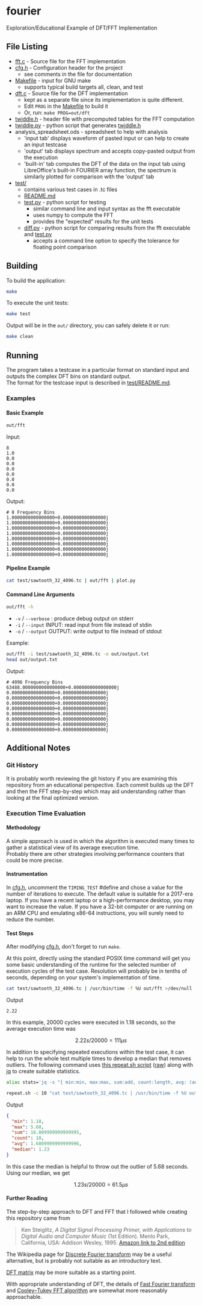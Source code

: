 # fourier
Exploration/Educational Example of DFT/FFT Implementation

## File Listing
* [fft.c](fft.c) - Source file for the FFT implementation
* [cfg.h](cfg.h) - Configuration header for the project
  - see comments in the file for documentation
* [Makefile](Makefile) - input for GNU make
  - supports typical build targets all, clean, and test
* [dft.c](dft.c) - Source file for the DFT implementation
  - kept as a separate file since its implementation is quite different.
  - Edit `PROG` in the [Makefile](Makefile) to build it
  - Or, run: `make PROG=out/dft`
* [twiddle.h](twiddle.h) - header file with precomputed tables for the FFT
  computation
* [twiddle.py](twiddle.py) - python script that generates [twiddle.h](twiddle.h)
* analysis_spreadsheet.ods - spreadsheet to help with analysis
  - 'input tab' displays waveform of pasted input or can help to create an
    input testcase
  - 'output' tab displays spectrum and accepts copy-pasted output from the
    execution
  - 'built-in' tab computes the DFT of the data on the input tab using
    LibreOffice's built-in FOURIER array function, the spectrum is similarly
    plotted for comparison with the 'output' tab
* [test/](test)
  + contains various test cases in .tc files
  + [README.md](test/README.md)
  + [test.py](test/test.py) - python script for testing
    - similar command line and input syntax as the fft executable
    - uses numpy to compute the FFT
    - provides the "expected" results for the unit tests
  + [diff.py](test/diff.py) - python script for comparing results from the fft
    executable and [test.py](test/test.py)
    - accepts a command line option to specify the tolerance for floating point
      comparison

## Building
To build the application:
```sh
make
```

To execute the unit tests:
```sh
make test
```

Output will be in the `out/` directory, you can safely delete it or run:
```sh
make clean
```


## Running
The program takes a testcase in a particular format on standard input and
outputs the complex DFT bins on standard output.  
The format for the testcase input is described in
[test/README.md](test/README.md).

### Examples

#### Basic Example
```sh
out/fft
```
Input:
```
8
1.0
0.0
0.0
0.0
0.0
0.0
0.0
0.0
```
Output:
```
# 8 Frequency Bins
1.0000000000000000+0.0000000000000000j
1.0000000000000000+0.0000000000000000j
1.0000000000000000+0.0000000000000000j
1.0000000000000000+0.0000000000000000j
1.0000000000000000+0.0000000000000000j
1.0000000000000000+0.0000000000000000j
1.0000000000000000+0.0000000000000000j
1.0000000000000000+0.0000000000000000j
```

#### Pipeline Example
```sh
cat test/sawtooth_32_4096.tc | out/fft | plot.py
```

#### Command Line Arguments
```sh
out/fft -h
```
* `-v` / `--verbose` : produce debug output on stderr
* `-i` / `--input` INPUT: read input from file instead of stdin
* `-o` / `--output` OUTPUT: write output to file instead of stdout

Example:
```sh
out/fft -i test/sawtooth_32_4096.tc -o out/output.txt
head out/output.txt
```
Output:
```
# 4096 Frequency Bins
63488.0000000000000000+0.0000000000000000j
0.0000000000000000+0.0000000000000000j
0.0000000000000000+0.0000000000000000j
0.0000000000000000+0.0000000000000000j
0.0000000000000000+0.0000000000000000j
0.0000000000000000+0.0000000000000000j
0.0000000000000000+0.0000000000000000j
0.0000000000000000+0.0000000000000000j
0.0000000000000000+0.0000000000000000j
```

## Additional Notes

### Git History
It is probably worth reviewing the git history if you are examining this
repository from an educational perspective. Each commit builds up the DFT and
then the FFT step-by-step which may aid understanding rather than looking at
the final optimized version.

### Execution Time Evaluation

#### Methodology
A simple approach is used in which the algorithm is executed many times to
gather a statistical view of its average execution time.  
Probably there are other strategies involving performance counters that
could be more precise.

#### Instrumentation
In [cfg.h](cfg.h), uncomment the `TIMING_TEST` #define and chose a value for the
number of iterations to execute. The default value is suitable for a 2017-era
laptop. If you have a recent laptop or a high-performance desktop, you
may want to increase the value. If you have a 32-bit computer or are running
on an ARM CPU and emulating x86-64 instructions, you will surely need to
reduce the number.

#### Test Steps
After modifying [cfg.h](cfg.h), don't forget to run `make`.

At this point, directly using the standard POSIX time command will get you some
basic understanding of the runtime for the selected number of execution cycles
of the test case. Resolution will probably be in tenths of seconds, depending on
your system's implementation of time.

```sh
cat test/sawtooth_32_4096.tc | /usr/bin/time -f %U out/fft >/dev/null
```
Output
```
2.22
```
In this example, 20000 cycles were executed in 1.18 seconds, so the average
execution time was
```math
2.22s / 20000 = 111 μs
```

In addition to specifying repeated executions within the test case, it can help
to run the whole test multiple times to develop a median that removes
outliers. The following command uses
[this repeat.sh script](https://github.com/X-Illuminati/cacography/blob/master/bin/repeat.sh)
([raw](https://raw.githubusercontent.com/X-Illuminati/cacography/refs/heads/master/bin/repeat.sh))
along with
[jq](https://github.com/jqlang/jq)
to create suitable statistics.

```sh
alias stats='jq -s "{ min:min, max:max, sum:add, count:length, avg: (add/length), median: (sort|.[(length/2|floor)]) }"'

repeat.sh -c 10 "cat test/sawtooth_32_4096.tc | /usr/bin/time -f %U out/fft >/dev/null" |& stats
```
Output
```json
{
  "min": 1.18,
  "max": 5.68,
  "sum": 16.809999999999995,
  "count": 10,
  "avg": 1.6809999999999996,
  "median": 1.23
}
```

In this case the median is helpful to throw out the outlier of 5.68 seconds.
Using our median, we get
```math
1.23s / 20000 = 61.5 μs
```

#### Further Reading
The step-by-step approach to DFT and FFT that I followed while creating this
repository came from
> Ken Steiglitz, _A Digital Signal Processing Primer, with Applications to
> Digital Audio and Computer Music_ (1st Edition). Menlo Park, California, USA:
> Addison Wesley, 1995.
[Amazon link to 2nd edition](https://a.co/d/40otwyw)

The Wikipedia page for
[Discrete Fourier transform](https://en.wikipedia.org/wiki/Discrete_Fourier_transform)
may be a useful alternative, but is probably not suitable as an introductory
text.

[DFT matrix](https://en.wikipedia.org/wiki/DFT_matrix) may be more suitable as a
starting point.

With appropriate understanding of DFT, the details of
[Fast Fourier transform](https://en.wikipedia.org/wiki/Fast_Fourier_transform)
and
[Cooley–Tukey FFT algorithm](https://en.wikipedia.org/wiki/Cooley%E2%80%93Tukey_FFT_algorithm)
are somewhat more reasonably approachable.